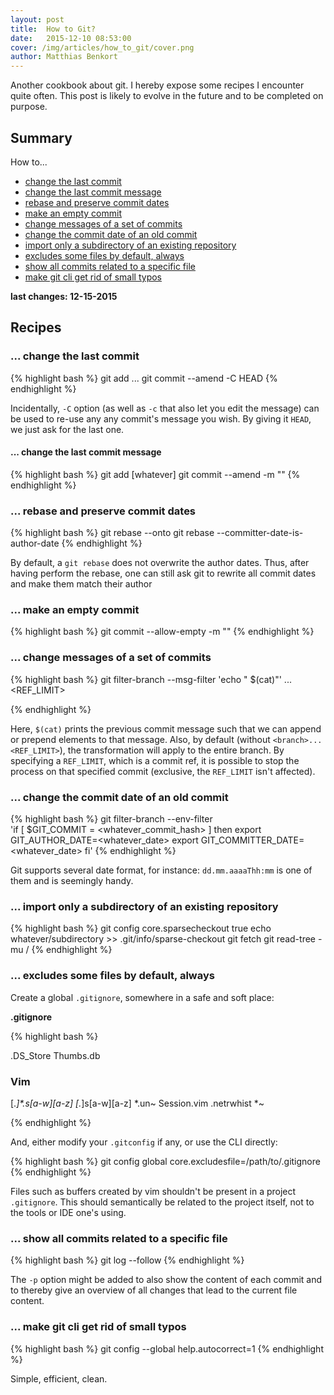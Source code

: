 ```yaml
---
layout: post
title:  How to Git?
date:   2015-12-10 08:53:00
cover: /img/articles/how_to_git/cover.png
author: Matthias Benkort
---
```


Another cookbook about git. I hereby expose some recipes I encounter quite often. This post is
likely to evolve in the future and to be completed on purpose.

## Summary

How to...

- [change the last commit](#-change-the-last-commit)
- [change the last commit message](#-change-the-last-commit-message)
- [rebase and preserve commit dates](#-rebase-and-preserve-commit-dates)
- [make an empty commit](#-make-an-empty-commit)
- [change messages of a set of commits](#-change-messages-of-a-set-of-commits)
- [change the commit date of an old commit](#-change-the-commit-date-of-an-old-commit)
- [import only a subdirectory of an existing repository](#-import-only-a-subdirectory-of-an-existing-repository)
- [excludes some files by default, always](#-excludes-some-files-by-default-always)
- [show all commits related to a specific file](#-show-all-commits-related-to-a-specific-file)
- [make git cli get rid of small typos](#-make-git-cli-get-rid-of-small-typos)

**last changes: 12-15-2015**


## Recipes

### ... change the last commit

{% highlight bash %}
git add ...
git commit --amend -C HEAD
{% endhighlight %}

Incidentally, `-C` option (as well as `-c` that also let you edit the message) can be used to
re-use any any commit's message you wish. By giving it `HEAD`, we just ask for the last one. 

#### ... change the last commit message

{% highlight bash %}
git add [whatever]
git commit --amend -m "<whatever>"
{% endhighlight %}

### ... rebase and preserve commit dates

{% highlight bash %}
git rebase --onto <newbase> <branch> <upstream>
git rebase --committer-date-is-author-date <newbase>
{% endhighlight %}

By default, a `git rebase` does not overwrite the author dates. Thus, after having perform the
rebase, one can still ask git to rewrite all commit dates and make them match their author

### ... make an empty commit

{% highlight bash %}
git commit --allow-empty -m "<whatever>"
{% endhighlight %}

### ... change messages of a set of commits


{% highlight bash %}
git filter-branch --msg-filter 'echo "<whatever> $(cat)"' <branch>...<REF_LIMIT>

{% endhighlight %}

Here, `$(cat)` prints the previous commit message such that we can append or prepend elements
to that message. Also, by default (without `<branch>...<REF_LIMIT>`), the transformation will
apply to the entire branch. By specifying a `REF_LIMIT`, which is a commit ref, it is possible
to stop the process on that specified commit (exclusive, the `REF_LIMIT` isn't affected).

### ... change the commit date of an old commit


{% highlight bash %}
git filter-branch --env-filter \
'if [ $GIT_COMMIT = <whatever_commit_hash> ]
 then
 export GIT_AUTHOR_DATE=<whatever_date>
 export GIT_COMMITTER_DATE=<whatever_date>
 fi'
{% endhighlight %}

Git supports several date format, for instance: `dd.mm.aaaaThh:mm` is one of them and is
seemingly handy.

### ... import only a subdirectory of an existing repository 


{% highlight bash %}
git config core.sparsecheckout true
echo whatever/subdirectory >> .git/info/sparse-checkout
git fetch <whatever-remote>
git read-tree -mu <whatever-remote>/<whatever-branch>
{% endhighlight %}

### ... excludes some files by default, always

Create a global `.gitignore`, somewhere in a safe and soft place:

**.gitignore**

{% highlight bash %}

.DS_Store
Thumbs.db

### Vim ###
[._]*.s[a-w][a-z]
[._]s[a-w][a-z]
*.un~
Session.vim
.netrwhist
*~

{% endhighlight %}

And, either modify your `.gitconfig` if any, or use the CLI directly:


{% highlight bash %}
git config global core.excludesfile=/path/to/.gitignore
{% endhighlight %}

Files such as buffers created by vim shouldn't be present in a project `.gitignore`. This
should semantically be related to the project itself, not to the tools or IDE one's using.

### ... show all commits related to a specific file


{% highlight bash %}
git log --follow <whatever-file>
{% endhighlight %}

The `-p` option might be added to also show the content of each commit and to thereby give an
overview of all changes that lead to the current file content.

### ... make git cli get rid of small typos

{% highlight bash %}
git config --global help.autocorrect=1
{% endhighlight %}

Simple, efficient, clean.
